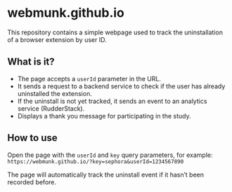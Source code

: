 # webmunk.github.io

This repository contains a simple webpage used to track the uninstallation of a browser extension by user ID.

## What is it?

- The page accepts a `userId` parameter in the URL.
- It sends a request to a backend service to check if the user has already uninstalled the extension.
- If the uninstall is not yet tracked, it sends an event to an analytics service (RudderStack).
- Displays a thank you message for participating in the study.

## How to use

Open the page with the `userId` and `key` query parameters, for example:
`https://webmunk.github.io/?key=sephora&userId=1234567890`

The page will automatically track the uninstall event if it hasn’t been recorded before.